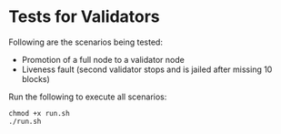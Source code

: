 # Tests for Validators

Following are the scenarios being tested:

- Promotion of a full node to a validator node
- Liveness fault (second validator stops and is jailed after missing 10 blocks)

Run the following to execute all scenarios:

```
chmod +x run.sh
./run.sh
```